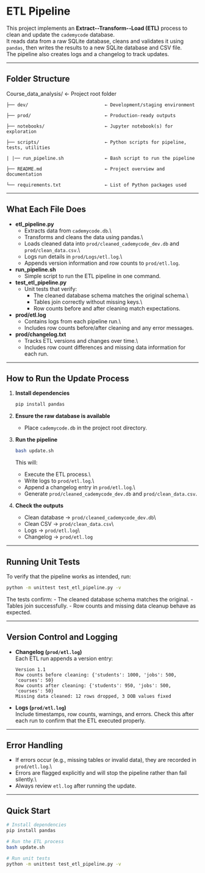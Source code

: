 # ETL Pipeline

This project implements an **Extract--Transform--Load (ETL)** process to
clean and update the `cademycode` database.\
It reads data from a raw SQLite database, cleans and validates it using
`pandas`, then writes the results to a new SQLite database and CSV
file.\
The pipeline also creates logs and a changelog to track updates.

------------------------------------------------------------------------

## Folder Structure

Course_data_analysis/               ← Project root folder

    ├── dev/                            ← Development/staging environment

    ├── prod/                           ← Production-ready outputs

    ├── notebooks/                      ← Jupyter notebook(s) for exploration
    
    ├── scripts/                        ← Python scripts for pipeline, tests, utilities
    
    | |── run_pipeline.sh               ← Bash script to run the pipeline
    
    ├── README.md                       ← Project overview and documentation
    
    └── requirements.txt                ← List of Python packages used

------------------------------------------------------------------------

## What Each File Does

-   **etl_pipeline.py**
    -   Extracts data from `cademycode.db`.\
    -   Transforms and cleans the data using pandas.\
    -   Loads cleaned data into `prod/cleaned_cademycode_dev.db` and
        `prod/clean_data.csv`.\
    -   Logs run details in `prod/Logs/etl.log`.\
    -   Appends version information and row counts to
        `prod/etl.log`.
-   **run_pipeline.sh**
    -   Simple script to run the ETL pipeline in one command.
-   **test_etl_pipeline.py**
    -   Unit tests that verify:
        -   The cleaned database schema matches the original schema.\
        -   Tables join correctly without missing keys.\
        -   Row counts before and after cleaning match expectations.
-   **prod/etl.log**
    -   Contains logs from each pipeline run.\
    -   Includes row counts before/after cleaning and any error
        messages.
-   **prod/changelog.txt**
    -   Tracks ETL versions and changes over time.\
    -   Includes row count differences and missing data information for
        each run.

------------------------------------------------------------------------

## How to Run the Update Process

1.  **Install dependencies**

    ``` bash
    pip install pandas
    ```

2.  **Ensure the raw database is available**

    -   Place `cademycode.db` in the project root directory.

3.  **Run the pipeline**

    ``` bash
    bash update.sh
    ```

    This will:

    -   Execute the ETL process.\
    -   Write logs to `prod/etl.log`.\
    -   Append a changelog entry in `prod/etl.log`.\
    -   Generate `prod/cleaned_cademycode_dev.db` and
        `prod/clean_data.csv`.

4.  **Check the outputs**

    -   Clean database → `prod/cleaned_cademycode_dev.db`\
    -   Clean CSV → `prod/clean_data.csv`\
    -   Logs → `prod/etl.log`\
    -   Changelog → `prod/etl.log`

------------------------------------------------------------------------

## Running Unit Tests

To verify that the pipeline works as intended, run:

``` bash
python -m unittest test_etl_pipeline.py -v
```

The tests confirm: - The cleaned database schema matches the original. -
Tables join successfully. - Row counts and missing data cleanup behave
as expected.

------------------------------------------------------------------------

## Version Control and Logging

-   **Changelog (`prod/etl.log`)**\
    Each ETL run appends a version entry:

        Version 1.1
        Row counts before cleaning: {'students': 1000, 'jobs': 500, 'courses': 50}
        Row counts after cleaning: {'students': 950, 'jobs': 500, 'courses': 50}
        Missing data cleaned: 12 rows dropped, 3 DOB values fixed

-   **Logs (`prod/etl.log`)**\
    Include timestamps, row counts, warnings, and errors. Check this
    after each run to confirm that the ETL executed properly.

------------------------------------------------------------------------

## Error Handling

-   If errors occur (e.g., missing tables or invalid data), they are
    recorded in `prod/etl.log`.\
-   Errors are flagged explicitly and will stop the pipeline rather than
    fail silently.\
-   Always review `etl.log` after running the update.

------------------------------------------------------------------------

## Quick Start

``` bash
# Install dependencies
pip install pandas

# Run the ETL process
bash update.sh

# Run unit tests
python -m unittest test_etl_pipeline.py -v
```
